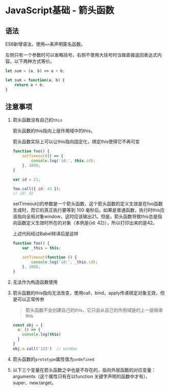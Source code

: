 # JavaScript基础 - 箭头函数
## 语法
ES6新增语法，使用`=>`来声明匿名函数。

左侧只有一个参数时可以省略括号，右侧不使用大括号时当做直接返回表达式内容。以下两种方式等价。
```js
let sum = (a, b) => a + b;
```
```js
let sum = function(a, b) {
    return a + b;
}
```

## 注意事项
1. 箭头函数没有自己的`this`

    箭头函数的this指向上层作用域中的this。

    箭头函数实际上可以让this指向固定化，绑定this使得它不再可变
    ```js
    function foo() {
        setTimeout(() => {
            console.log('id:', this.id);
        }, 100);
    }
    
    var id = 21;
    
    foo.call({ id: 42 });
    // id: 42
    ```
    setTimeout()的参数是一个箭头函数，这个箭头函数的定义生效是在foo函数生成时，而它的真正执行要等到 100 毫秒后。如果是普通函数，执行时this应该指向全局对象window，这时应该输出21。但是，箭头函数导致this总是指向函数定义生效时所在的对象（本例是{id: 42}），所以打印出来的是42。

    上述代码经过Babel转译后是这样
    ```js
    function foo() {
        var _this = this;

        setTimeout(function () {
            console.log('id:', _this.id);
        }, 100);
    }
    ```

2. 无法作为构造函数使用
3. 箭头函数的this指向无法改变，使用call，bind，apply传递绑定对象无效，但是可以正常传参
    > 箭头函数不会创建自己的this，它只会从自己的作用域链的上一层继承this

    ```js
    const obj = {
      a: () => {
        console.log(this)
      }
    }
    obj.a.call('123')  // window
    ```

4. 箭头函数的`prototype`属性值为`undefined`
5. 以下三个变量在箭头函数之中也是不存在的，指向外层函数的对应变量：arguments（这个属性只有在以function 关键字声明的函数中才有）、super、new.target。
